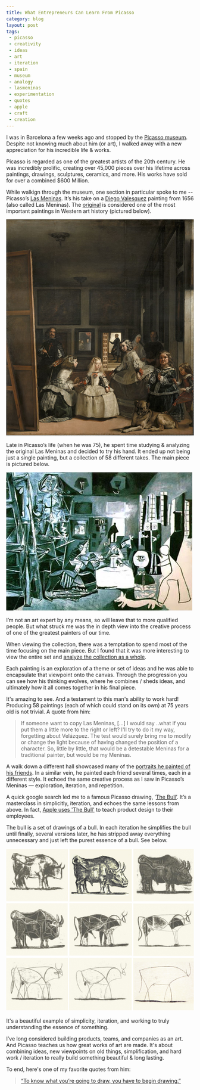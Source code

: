 ```yaml
---
title: What Entrepreneurs Can Learn From Picasso
category: blog
layout: post
tags: 
 - picasso
 - creativity
 - ideas
 - art
 - iteration
 - spain
 - museum
 - analogy
 - lasmeninas
 - experimentation
 - quotes
 - apple
 - craft
 - creation
---
```


I was in Barcelona a few weeks ago and stopped by the [Picasso museum](http://www.museupicasso.bcn.cat/en/). Despite not knowing much about him (or art), I walked away with a new appreciation for his incredible life & works.

Picasso is regarded as one of the greatest artists of the 20th century. He was incredibly prolific, creating over 45,000 pieces over his lifetime across paintings, drawings, sculptures, ceramics, and more. His works have sold for over a combined $600 Million.

While walkign through the museum, one section in particular spoke to me -- Picasso’s [Las Meninas](https://en.wikipedia.org/wiki/Las_Meninas). It’s his take on a [Diego Valesquez](https://en.wikipedia.org/wiki/Diego_Vel%C3%A1zquez) painting from 1656 (also called Las Meninas). The [original](https://en.wikipedia.org/wiki/Las_Meninas) is considered one of the most important paintings in Western art history (pictured below).

![img](/images/las_meninas_velasquez.jpg)

Late in Picasso’s life (when he was 75), he spent time studying & analyzing the original Las Meninas and decided to try his hand. It ended up not being just a single painting, but a collection of 58 different takes. The main piece is pictured below.

![img](/images/las_meninas_picasso.jpeg)

I’m not an art expert by any means, so will leave that to more qualified people. But what struck me was the in depth view into the creative process of one of the greatest painters of our time. 

When viewing the collection, there was a temptation to spend most of the time focusing on the main piece. But I found that it was more interesting to view the entire set and [analyze the collection as a whole](http://www.blogmuseupicassobcn.org/2015/08/the-chronology-of-las-meninas-of-picasso/?lang=en). 

Each painting is an exploration of a theme or set of ideas and he was able to encapsulate that viewpoint onto the canvas. Through the progression you can see how his thinking evolves, where he combines / sheds ideas, and ultimately how it all comes together in his final piece. 

It's amazing to see. And a testament to this man's ability to work hard! Producing 58 paintings (each of which could stand on its own) at 75 years old is not trivial. A quote from him:

> If someone want to copy Las Meninas, […] I would say ..what if you put them a little more to the right or left? I'll try to do it my way, forgetting about Velázquez. The test would surely bring me to modify or change the light because of having changed the position of a character. So, little by little, that would be a detestable Meninas for a traditional painter, but would be my Meninas.

A walk down a different hall showcased many of the [portraits he painted of his friends](https://www.nytimes.com/2016/10/21/arts/design/picassos-life-portrait-by-portrait.html). In a similar vein, he painted each friend several times, each in a different style. It echoed the same creative process as I saw in Picasso’s Meninas — exploration, iteration, and repetition.

A quick google search led me to a famous Picasso drawing, ‘[The Bull’](http://www.artyfactory.com/art_appreciation/animals_in_art/pablo_picasso.htm). It’s a masterclass in simplicitly, iteration, and echoes the same lessons from above. In fact, [Apple uses 'The Bull'](https://www.fastcodesign.com/3034240/how-apple-uses-picasso-to-teach-employees-about-product-design) to teach product design to their employees.

The bull is a set of drawings of a bull. In each iteration he simplifies the bull until finally, several versions later, he has stripped away everything unnecessary and just left the purest essence of a bull. See below.

![img](/images/picasso_bull.jpg)

It's a beautiful example of simplicity, iteration, and working to truly understanding the essence of something.

I’ve long considered building products, teams, and companies as an art. And Picasso teaches us how great works of art are made. It's about combining ideas, new viewpoints on old things, simplification, and hard work / iteration to really build something beautiful & long lasting. 

To end, here's one of my favorite quotes from him:

> [“To know what you’re going to draw, you have to begin drawing.”](https://www.brainpickings.org/2014/06/24/picasso-brassai-ideas-creativity/)

